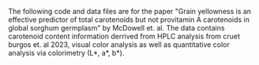 The following code and data files are for the paper "Grain yellowness is an effective predictor of total carotenoids but not provitamin A carotenoids in global sorghum germplasm" by McDowell et. al. The data contains carotenoid content information derrived from HPLC analysis from cruet burgos et. al 2023, visual color analysis as well as quantitative color analysis via colorimetry (L*, a*, b*). 
